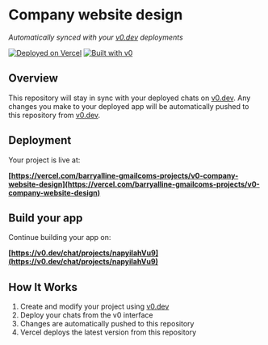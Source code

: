 # Company website design

*Automatically synced with your [v0.dev](https://v0.dev) deployments*

[![Deployed on Vercel](https://img.shields.io/badge/Deployed%20on-Vercel-black?style=for-the-badge&logo=vercel)](https://vercel.com/barryalline-gmailcoms-projects/v0-company-website-design)
[![Built with v0](https://img.shields.io/badge/Built%20with-v0.dev-black?style=for-the-badge)](https://v0.dev/chat/projects/napyilahVu9)

## Overview

This repository will stay in sync with your deployed chats on [v0.dev](https://v0.dev).
Any changes you make to your deployed app will be automatically pushed to this repository from [v0.dev](https://v0.dev).

## Deployment

Your project is live at:

**[https://vercel.com/barryalline-gmailcoms-projects/v0-company-website-design](https://vercel.com/barryalline-gmailcoms-projects/v0-company-website-design)**

## Build your app

Continue building your app on:

**[https://v0.dev/chat/projects/napyilahVu9](https://v0.dev/chat/projects/napyilahVu9)**

## How It Works

1. Create and modify your project using [v0.dev](https://v0.dev)
2. Deploy your chats from the v0 interface
3. Changes are automatically pushed to this repository
4. Vercel deploys the latest version from this repository
